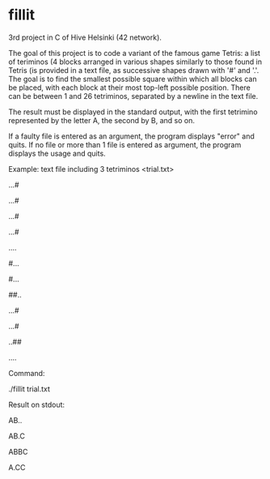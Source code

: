 # fillit

3rd project in C of Hive Helsinki (42 network).

The goal of this project is to code a variant of the famous game Tetris: a list of teriminos (4 blocks arranged in various shapes similarly to those found 
in Tetris (is provided in a text file, as successive shapes drawn with '#' and '.'.
The goal is to find the smallest possible square within which all blocks can be placed, with each block at their most top-left possible position. There can be 
between 1 and 26 tetriminos, separated by a newline in the text file.

The result must be displayed in the standard output, with the first tetrimino represented by the letter A, the second by B, and so on.

If a faulty file is entered as an argument, the program displays "error" and quits. If no file or more than 1 file is entered as argument, the program
displays the usage and quits.

Example: text file including 3 tetriminos <trial.txt>

...#

...#

...#

...#


....

#...

#...

##..


...#

...#

..##

....


Command:

./fillit trial.txt


Result on stdout:

AB..

AB.C

ABBC

A.CC

